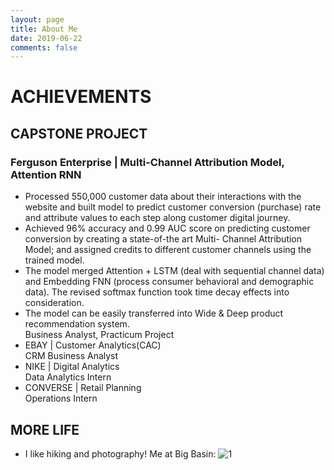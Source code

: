 ```yaml
---
layout: page
title: About Me
date: 2019-06-22
comments: false
---
```



# ACHIEVEMENTS
## CAPSTONE PROJECT
### Ferguson Enterprise | Multi-Channel Attribution Model, Attention RNN
* Processed 550,000 customer data about their interactions with the website and built model to predict customer
conversion (purchase) rate and attribute values to each step along customer digital journey.
* Achieved 96% accuracy and 0.99 AUC score on predicting customer conversion by creating a state-of-the art Multi-
Channel Attribution Model; and assigned credits to different customer channels using the trained model.
* The model merged Attention + LSTM (deal with sequential channel data) and Embedding FNN (process consumer
behavioral and demographic data). The revised softmax function took time decay effects into consideration.
* The model can be easily transferred into Wide & Deep product recommendation system.                                     
  Business Analyst, Practicum Project
* EBAY | Customer Analytics(CAC)                                     
  CRM Business Analyst
* NIKE | Digital Analytics                                     
  Data Analytics Intern
* CONVERSE | Retail Planning                                     
  Operations Intern

## MORE LIFE
* I like hiking and photography! Me at Big Basin:
![1](https://raw.githubusercontent.com/lmei33/lmei33.github.io/master/assets/img/hiking.jpg) 
